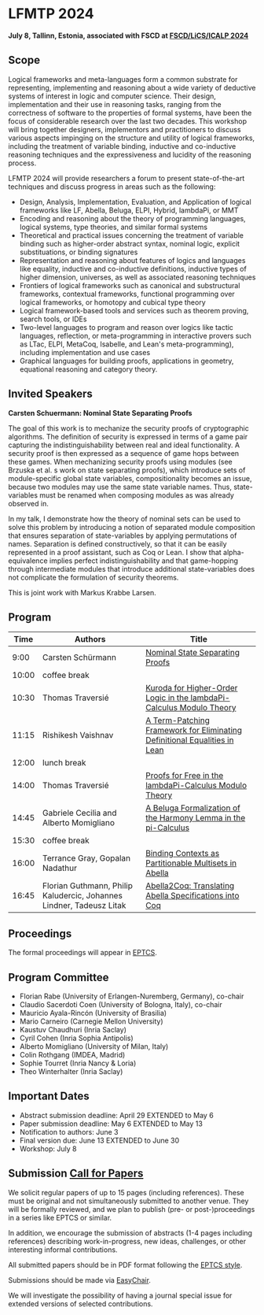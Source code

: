 # LFMTP 2024

**July 8, Tallinn, Estonia, associated with FSCD at [FSCD/LiCS/ICALP 2024](https://compose.ioc.ee/icalp2024/)**

## Scope

Logical frameworks and meta-languages form a common substrate for
representing, implementing and reasoning about a wide variety of
deductive systems of interest in logic and computer science. Their
design, implementation and their use in reasoning tasks, ranging from
the correctness of software to the properties of formal systems,
have been the focus of considerable research over the last two decades.
This workshop will bring together designers, implementors and
practitioners to discuss various aspects impinging on the structure and
utility of logical frameworks, including the treatment of variable
binding, inductive and co-inductive reasoning techniques and the
expressiveness and lucidity of the reasoning process.

LFMTP 2024 will provide researchers a forum to present state-of-the-art
techniques and discuss progress in areas such as the following:

- Design, Analysis, Implementation, Evaluation, and Application of logical frameworks like LF, Abella, Beluga, ELPI, Hybrid, lambdaPi, or MMT
- Encoding and reasoning about the theory of programming languages, logical systems, type theories, and similar formal systems
- Theoretical and practical issues concerning the treatment of variable binding such as higher-order abstract syntax, nominal logic, explicit substituations, or binding signatures
- Representation and reasoning about features of logics and languages like equality, inductive and co-inductive definitions, inductive types of higher dimension, universes, as well as associated reasoning techniques
- Frontiers of logical frameworks such as canonical and substructural frameworks, contextual frameworks, functional programming over logical frameworks, or homotopy and cubical type theory
- Logical framework-based tools and services such as theorem proving, search tools, or IDEs
- Two-level languages to program and reason over logics like tactic languages, reflection, or meta-programming in interactive provers such as LTac, ELPI, MetaCoq, Isabelle, and Lean's meta-programming), including implementation and use cases
- Graphical languages for building proofs, applications in geometry, equational reasoning and category theory.

## Invited Speakers

**Carsten Schuermann: Nominal State Separating Proofs**

The goal of this work is to mechanize the security proofs of cryptographic algorithms. The definition of security is expressed in terms of a game pair capturing the indistinguishability between real and ideal functionality. A security proof is then expressed as a sequence of game hops between these games.  When mechanizing security proofs using modules (see Brzuska et al. s work on state separating proofs), which introduce sets of module-specific global state variables, compositionality becomes an issue, because two modules may use the same state variable names. Thus, state-variables must be renamed when composing modules as was already observed in.

In my talk, I demonstrate how the theory of nominal sets can be used to solve this problem by introducing a notion of separated module composition that ensures separation of state-variables by applying permutations of names. Separation is defined constructively, so that it can be easily represented in a proof assistant, such as Coq or Lean. I show that alpha-equivalence implies perfect indistinguishability and that game-hopping through intermediate modules that introduce additional state-variables does not complicate the formulation of security theorems.

This is joint work with Markus Krabbe Larsen.

## Program

|Time | Authors | Title |
|-----| ------- | ----- |
| 9:00| Carsten Schürmann | [Nominal State Separating Proofs](invited_1.txt)|
|10:00| coffee break |
|10:30| Thomas Traversié | [Kuroda for Higher-Order Logic in the lambdaPi-Calculus Modulo Theory](paper_3_traversie.pdf)|
|11:15| Rishikesh Vaishnav | [A Term-Patching Framework for Eliminating Definitional Equalities in Lean](wip_1_vaishnav.pdf) |
|12:00| lunch break |
|14:00| Thomas Traversié | [Proofs for Free in the lambdaPi-Calculus Modulo Theory](paper_4_traversie.pdf) |
|14:45| Gabriele Cecilia and Alberto Momigliano	| [A Beluga Formalization of the Harmony Lemma in the pi-Calculus](paper_1_cecilia.pdf) |
|15:30| coffee break |
|16:00| Terrance Gray, Gopalan Nadathur | [Binding Contexts as Partitionable Multisets in Abella](paper_2_gray_etal.pdf)
|16:45| Florian Guthmann, Philip Kaludercic, Johannes Lindner, Tadeusz Litak	| [Abella2Coq: Translating Abella Specifications into Coq](wip_2_guthmann_etal.pdf) |

## Proceedings

The formal proceedings will appear in [EPTCS](https://eptcs.org).

## Program Committee

- Florian Rabe (University of Erlangen-Nuremberg, Germany), co-chair
- Claudio Sacerdoti Coen (University of Bologna, Italy), co-chair
- Mauricio Ayala-Rincón (University of Brasilia)
- Mario Carneiro (Carnegie Mellon University)
- Kaustuv Chaudhuri (Inria Saclay)
- Cyril Cohen (Inria Sophia Antipolis)
- Alberto Momigliano (University of Milan, Italy)
- Colin Rothgang (IMDEA, Madrid)
- Sophie Tourret (Inria Nancy & Loria)
- Theo Winterhalter (Inria Saclay)

## Important Dates

- Abstract submission deadline: April 29 EXTENDED to May  6
- Paper submission deadline:    May    6 EXTENDED to May 13
- Notification to authors:      June   3
- Final version due:            June  13 EXTENDED to June 30
- Workshop:                     July   8


## Submission [Call for Papers](https://lfmtp.github.io/lfmtp-page/workshops/2024/CFP.txt)

We solicit regular papers of up to 15 pages (including references).
These must be original and not simultaneously submitted to another venue.
They will be formally reviewed, and we plan to publish (pre- or post-)proceedings in a series like EPTCS or similar.

In addition, we encourage the submission of abstracts (1-4 pages including references) describing work-in-progress, new ideas, challenges, or other interesting informal contributions.

All submitted papers should be in PDF format following the [EPTCS style](https://info.eptcs.org/).

Submissions should be made via [EasyChair](https://easychair.org/conferences/?conf=lfmtp24).

We will investigate the possibility of having a journal special issue for extended versions of selected contributions.
